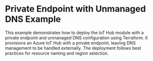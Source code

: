 # Private Endpoint with Unmanaged DNS Example

This example demonstrates how to deploy the IoT Hub module with a private endpoint and unmanaged DNS configuration using Terraform. It provisions an Azure IoT Hub with a private endpoint, leaving DNS management to be handled externally. The deployment follows best practices for resource naming and region selection.
